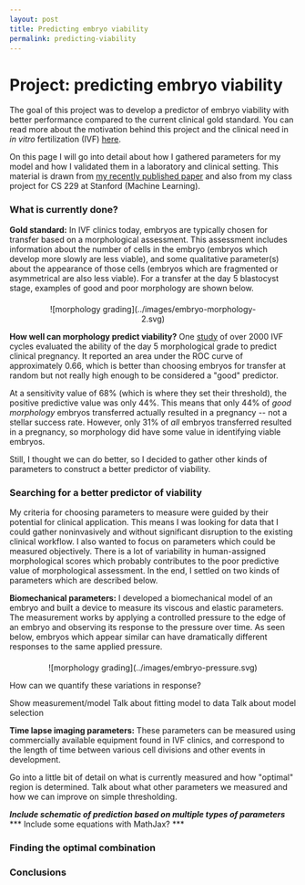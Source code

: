 ```yaml
---
layout: post
title: Predicting embryo viability
permalink: predicting-viability
---
```


# Project: predicting embryo viability

The goal of this project was to develop a predictor of embryo viability with better performance compared to the current clinical gold standard. You can read more about the motivation behind this project and the clinical need in _in vitro_ fertilization (IVF) [here](../clinical-need.html).

On this page I will go into detail about how I gathered parameters for my model and how I validated them in a laboratory and clinical setting. This material is drawn from [my recently published paper](http://www.nature.com/ncomms/2016/160224/ncomms10809/full/ncomms10809.html) and also from my class project for CS 229 at Stanford (Machine Learning).


### What is currently done?

**Gold standard:** In IVF clinics today, embryos are typically chosen for transfer based on a morphological assessment. This assessment includes information about the number of cells in the embryo (embryos which develop more slowly are less viable), and some qualitative parameter(s) about the appearance of those cells (embryos which are fragmented or asymmetrical are also less viable). For a transfer at the day 5 blastocyst stage, examples of good and poor morphology are shown below.

<div style="width:400px; margin:auto; margin-top: 20px; text-align: center; display:block; vertical-align:center;" markdown="1">
![morphology grading](../images/embryo-morphology-2.svg)
</div>

**How well can morphology predict viability?** One [study](http://www.sciencedirect.com/science/article/pii/S0015028206044530) of over 2000 IVF cycles evaluated the ability of the day 5 morphological grade to predict clinical pregnancy. It reported an area under the ROC curve of approximately 0.66, which is better than choosing embryos for transfer at random but not really high enough to be considered a "good" predictor. 

At a sensitivity value of 68% (which is where they set their threshold), the positive predictive value was only 44%. This means that only 44% of _good morphology_ embryos transferred actually resulted in a pregnancy -- not a stellar success rate. However, only 31% of _all_ embryos transferred resulted in a pregnancy, so morphology did have some value in identifying viable embryos. 

Still, I thought we can do better, so I decided to gather other kinds of parameters to construct a better predictor of viability.

### Searching for a better predictor of viability

My criteria for choosing parameters to measure were guided by their potential for clinical application. This means I was looking for data that I could gather noninvasively and without significant disruption to the existing clinical workflow. I also wanted to focus on parameters which could be measured objectively. There is a lot of variability in human-assigned morphological scores which probably contributes to the poor predictive value of morphological assessment. In the end, I settled on two kinds of parameters which are described below.

**Biomechanical parameters:** I developed a biomechanical model of an embryo and built a device to measure its viscous and elastic parameters. The measurement works by applying a controlled pressure to the edge of an embryo and observing its response to the pressure over time. As seen below, embryos which appear similar can have dramatically different responses to the same applied pressure.

<div style="width:400px; margin:auto; margin-top: 20px; text-align: center; " markdown="1">
![morphology grading](../images/embryo-pressure.svg)
</div>

How can we quantify these variations in response? 

Show measurement/model
Talk about fitting model to data
Talk about model selection


**Time lapse imaging parameters:** These parameters can be measured using commercially available equipment found in IVF clinics, and correspond to the length of time between various cell divisions and other events in development.

Go into a little bit of detail on what is currently measured and how "optimal" region is determined.
Talk about what other parameters we measured and how we can improve on simple thresholding.




***Include schematic of prediction based on multiple types of parameters***
*** Include some equations with MathJax? ***



### Finding the optimal combination






### Conclusions






